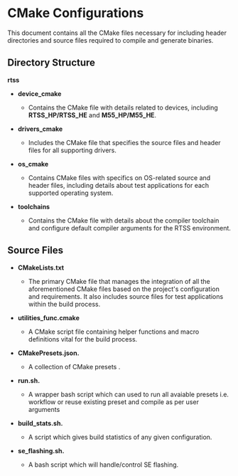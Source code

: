 # CMake Configurations

This document contains all the CMake files necessary for including header directories and source files required to compile and generate binaries.

## Directory Structure

**rtss**

- **device_cmake**  
  - Contains the CMake file with details related to devices, including **RTSS_HP/RTSS_HE** and **M55_HP/M55_HE**.

- **drivers_cmake**  
  - Includes the CMake file that specifies the source files and header files for all supporting drivers.

- **os_cmake**  
  - Contains CMake files with specifics on OS-related source and header files, including details about test applications for each supported operating system.

- **toolchains**  
  - Contains the CMake file with details about the compiler toolchain and configure default compiler arguments for the RTSS environment.

## Source Files 

- **CMakeLists.txt**  
  - The primary CMake file that manages the integration of all the aforementioned CMake files based on the project's configuration and requirements. It also includes source files for test applications within the build process.

- **utilities_func.cmake**  
  - A CMake script file containing helper functions and macro definitions vital for the build process.

- **CMakePresets.json.**  
  - A collection of CMake presets .

- **run.sh.**  
  - A wrapper bash script which can used to run all avaiable presets i.e. workflow or reuse existing preset and compile as per user arguments

- **build_stats.sh.**  
  - A script which gives build statistics of any given configuration.

- **se_flashing.sh.**  
  - A bash script which will handle/control SE flashing.
